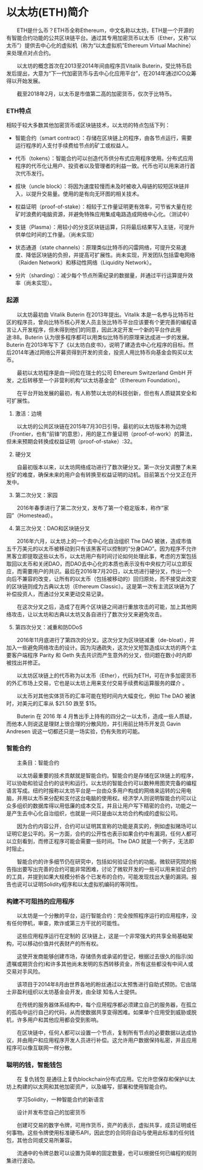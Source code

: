 # 以太坊(ETH)简介
　　ETH是什么币？ETH币全称Ethereum，中文名称以太坊，ETH是一个开源的有智能合约功能的公共区块链平台。通过其专用加密货币以太币（Ether，又称“以太币”）提供去中心化的虚拟机（称为“以太虚拟机”Ethereum Virtual Machine）来处理点对点合约。

　　以太坊的概念首次在2013至2014年间由程序员Vitalik Buterin，受比特币启发后提出，大意为“下一代加密货币与去中心化应用平台”，在2014年通过ICO众筹得以开始发展。

　　截至2018年2月，以太币是市值第二高的加密货币，仅次于比特币。

### ETH特点
相较于较大多数其他加密货币或区块链技术，以太坊的特点包括下列：

* 智能合约（smart contract）：存储在区块链上的程序，由各节点运行，需要运行程序的人支付手续费给节点的矿工或权益人。

* 代币（tokens）：智能合约可以创造代币供分布式应用程序使用。分布式应用程序的代币化让用户、投资者以及管理者的利益一致。代币也可以用来进行首次代币发行。

* 叔块（uncle block）：将因为速度较慢而未及时被收入母链的较短区块链并入，以提升交易量。使用的是有向无环图的相关技术。

* 权益证明（proof-of-stake）：相较于工作量证明更有效率，可节省大量在挖矿时浪费的电脑资源，并避免特殊应用集成电路造成网络中心化。（测试中）

* 支链（Plasma）：用较小的分支区块链运算，只将最后结果写入主链，可提升供单位时间的工作量。（尚未实现）

* 状态通道（state channels）：原理类似比特币的闪雷网络，可提升交易速度、降低区块链的负担，并提高可扩展性。尚未实现，开发团队包括雷电网络（Raiden Network）和移动性网络（Liquidity Network）。

* 分片（sharding）：减少每个节点所需纪录的数据量，并通过平行运算提升效率（尚未实现）。


### 起源

　　以太坊最初由 Vitalik Buterin 在2013年提出。Vitalik 本是一名参与比特币社区的程序员，曾向比特币核心开发人员主张比特币平台应该要有个更完善的编程语言让人开发程序，但未得到他们的同意，因此决定开发一个新的平台作此用途:88。Buterin 认为很多程序都可以用类似比特币的原理来达成进一步的发展。Buterin 在2013年写下了《以太坊白皮书》，说明了建造去中心化程序的目标。然后2014年通过网络公开募资得到开发的资金，投资人用比特币向基金会购买以太币。

　　最初以太坊程序是由一间位在瑞士的公司 Ethereum Switzerland GmbH 开发，之后转移至一个非营利机构“以太坊基金会”（Ethereum Foundation）。

　　在平台开始发展的最初，有人称赞以太坊的科技创新，但也有人质疑其安全和可扩展性。

1. 激活：边境

　　以太坊的公共区块链在2015年7月30日引导。最初的以太坊版本称为边境（Frontier，也有“前锋”的意思），用的是工作量证明（proof-of-work）的算法，但未来预期会转换成权益证明（proof-of-stake）:32。

2. 硬分叉

　　自最初版本以来，以太坊网络成功进行了数次硬分叉。第一次分叉调整了未来挖矿的难度，确保未来的用户会有转换至权益证明的动机。目前第五个分叉正在开发中。

3. 第二次分叉：家园

　　2016年春季进行了第二次分叉，发布了第一个稳定版本，称作“家园”（Homestead）。

4. 第三次分叉：DAO和区块链分叉

　　2016年六月，以太坊上的一个去中心化自治组织 The DAO 被骇，造成市值五千万美元的以太币被移动到只有该黑客可以控制的“分身DAO”。因为程序不允许黑客立即提取这些以太币，以太坊用户有时间讨论如何处理此事，考虑的方案包括取回以太币和关闭DAO，而DAO去中心化的本质也表示没有中央权力可以立即反应，而需要用户的共识。最后在2016年7月20日，以太坊进行硬分叉，作出一个向后不兼容的改变，让所有的以太币（包括被移动的）回归原处，而不接受此改变的区块链则成为古典以太坊（Ethereum Classic）。这是第一次有主流区块链为了补偿投资人，而通过分叉来更动交易记录。

　　在这次分叉之后，造成了在两个区块链之间进行重放攻击的可能，加上其他网络攻击，让以太坊和古典以太坊又各自进行了数次分叉来避免攻击。

5. 第四次分叉：减重和防DDoS

　　2016年11月底进行了第四次的分叉。这次分叉为区块链减重（de-bloat），并加入一些避免网络攻击的设计。因为沟通疏失，这次分叉短暂造成以太坊的两个主要客户端程序 Parity 和 Geth 失去共识而产生意外的分叉，但问题在数小时内即被找出并修正。

　　以太坊区块链上的代币称为以太币（Ether），代码为ETH，可在许多加密货币的外汇市场上交易，它也是以太坊上用来支付交易手续费和运算服务的媒介 。

　　以太币对其他实体货币的汇率可能在短时间内大幅变化，例如 The DAO 被骇时，对美元的汇率从 $21.50 跌至 $15。

　　Buterin 在 2016 年 4 月售出手上持有的四分之一以太币，造成一些人质疑，而他本人则说这是理财上很合理的分散风险，并引用前比特币开发员 Gavin Andresen 说这一切都还只是一场实验，仍有失败的可能。

### 智能合约

　　主条目：智能合约

　　以太坊最重要的技术贡献就是智能合约。智能合约是存储在区块链上的程序，可以协助和验证合约的谈判和运行。以太坊的智能合约可以数种用图灵完备的编程语言写成。纽约时报称以太坊平台是一台由众多用户构成的网络来运转的公用电脑，并用以太币来分配和支付这台电脑的使用权。经济学人则说明智能合约可以让众多组织的数据库得以用低廉的成本交互，并且让用户写下精密的合约，功能之一是产生去中心化自治组织，也就是一间只是由以太坊合约构成的虚拟公司。

　　因为合约内容公开，合约可以证明其宣称的功能是真实的，例如虚拟赌场可以证明它是公平的。另一方面，合约的公开性也表示如果合约中有漏洞，任何人都可以立刻看到，而修正程序可能会需要一些时间。The DAO 就是一个例子，无法即时阻止。

　　智能合约的许多细节仍在研究中，包括如何验证合约的功能。微软研究院的报告指出要写出完善的合约可能非常困难，讨论了微软开发的一些可以用来验证合约的工具，并提到如果大规模分析各个已发布的合约，可能发现找出大量的漏洞。报告也说可以证明Solidity程序和以太虚拟机编码的等同性。

### 构建不可阻挡的应用程序

　　以太坊是一个分散的平台，运行智能合约：完全按照程序运行的应用程序，没有任何停机，审查，欺诈或第三方干扰的可能性。

　　这些应用程序运行在定制的 区块链上，这是一个非常强大的共享全局基础架构，可以移动价值并代表财产的所有权。

　　这使开发商能够创建市场，存储债务或承诺的登记，根据过去很久的指示(如遗嘱或期货合约)和许多其他尚未发明的东西转移资金，所有这些都没有中间人或交易对手风险。

　　该项目于2014年8月由世界各地的粉丝通过以太预售进行自助式预防。它由瑞士非盈利组织以太坊基金会开发，由全球 知名人士提供。

　　在传统的服务器体系结构中，每个应用程序都必须建立自己的服务器，在孤立的孤岛中运行自己的代码，从而使数据共享变得困难。如果单个应用受到威胁或脱机，许多用户和其他应用都会受到影响。

　　在区块链中，任何人都可以设置一个节点，复制所有节点的必要数据以达成协议，并由用户和应用程序开发人员进行补偿。这允许用户数据保持私密，并且应用程序可以像互联网一样分散。

### 聪明的钱，智能钱包

　　在 复仇钱包 是通往上复仇blockchain分布式应用。它允许您保存和保护以太坊上构建的以太网和其他加密资产，以及编写，部署和使用智能合约。

　　学习Solidity，一种智能合约的新语言

　　设计并发布您自己的加密货币

　　创建可交易的数字令牌，可用作货币，资产的表示，虚拟共享，成员证明或任何事物。这些令牌使用标准硬币API，因此您的合同将自动与使用此标准的任何钱包，其他合同或交易所兼容。

　　流通中的令牌总数可以设置为简单的固定数量，也可以根据任何已编程的规则集进行波动。
